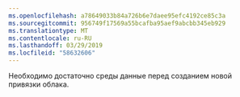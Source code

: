 ```yaml
---
ms.openlocfilehash: a78649033b84a726b6e7daee95efc4192ce85c3a
ms.sourcegitcommit: 956749f17569a55bcafba95aef9abcbb345eb929
ms.translationtype: MT
ms.contentlocale: ru-RU
ms.lasthandoff: 03/29/2019
ms.locfileid: "58632606"
---
```

Необходимо достаточно среды данные перед созданием новой привязки облака.
